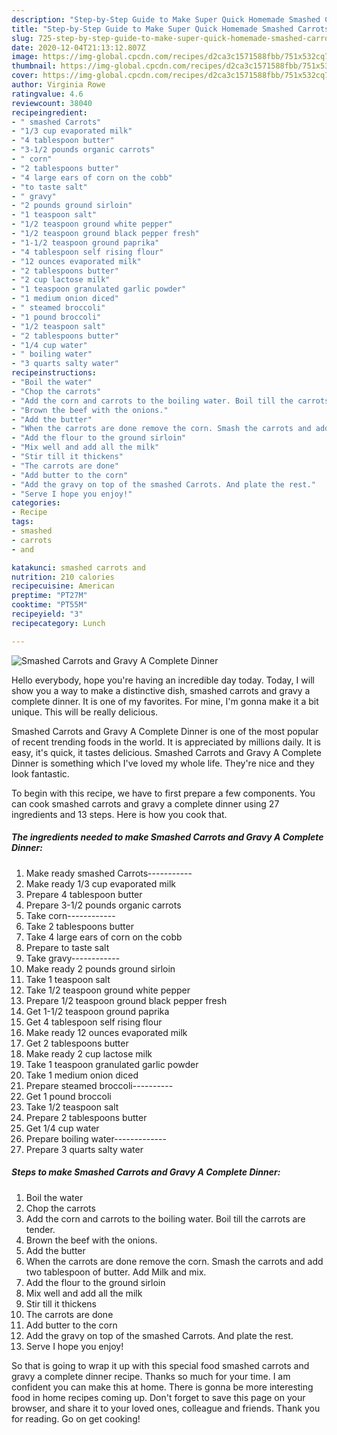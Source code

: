 ```yaml
---
description: "Step-by-Step Guide to Make Super Quick Homemade Smashed Carrots and Gravy A Complete Dinner"
title: "Step-by-Step Guide to Make Super Quick Homemade Smashed Carrots and Gravy A Complete Dinner"
slug: 725-step-by-step-guide-to-make-super-quick-homemade-smashed-carrots-and-gravy-a-complete-dinner
date: 2020-12-04T21:13:12.807Z
image: https://img-global.cpcdn.com/recipes/d2ca3c1571588fbb/751x532cq70/smashed-carrots-and-gravy-a-complete-dinner-recipe-main-photo.jpg
thumbnail: https://img-global.cpcdn.com/recipes/d2ca3c1571588fbb/751x532cq70/smashed-carrots-and-gravy-a-complete-dinner-recipe-main-photo.jpg
cover: https://img-global.cpcdn.com/recipes/d2ca3c1571588fbb/751x532cq70/smashed-carrots-and-gravy-a-complete-dinner-recipe-main-photo.jpg
author: Virginia Rowe
ratingvalue: 4.6
reviewcount: 38040
recipeingredient:
- " smashed Carrots"
- "1/3 cup evaporated milk"
- "4 tablespoon butter"
- "3-1/2 pounds organic carrots"
- " corn"
- "2 tablespoons butter"
- "4 large ears of corn on the cobb"
- "to taste salt"
- " gravy"
- "2 pounds ground sirloin"
- "1 teaspoon salt"
- "1/2 teaspoon ground white pepper"
- "1/2 teaspoon ground black pepper fresh"
- "1-1/2 teaspoon ground paprika"
- "4 tablespoon self rising flour"
- "12 ounces evaporated milk"
- "2 tablespoons butter"
- "2 cup lactose milk"
- "1 teaspoon granulated garlic powder"
- "1 medium onion diced"
- " steamed broccoli"
- "1 pound broccoli"
- "1/2 teaspoon salt"
- "2 tablespoons butter"
- "1/4 cup water"
- " boiling water"
- "3 quarts salty water"
recipeinstructions:
- "Boil the water"
- "Chop the carrots"
- "Add the corn and carrots to the boiling water. Boil till the carrots are tender."
- "Brown the beef with the onions."
- "Add the butter"
- "When the carrots are done remove the corn. Smash the carrots and add two tablespoon of butter. Add Milk and mix."
- "Add the flour to the ground sirloin"
- "Mix well and add all the milk"
- "Stir till it thickens"
- "The carrots are done"
- "Add butter to the corn"
- "Add the gravy on top of the smashed Carrots. And plate the rest."
- "Serve I hope you enjoy!"
categories:
- Recipe
tags:
- smashed
- carrots
- and

katakunci: smashed carrots and 
nutrition: 210 calories
recipecuisine: American
preptime: "PT27M"
cooktime: "PT55M"
recipeyield: "3"
recipecategory: Lunch

---
```



![Smashed Carrots and Gravy A Complete Dinner](https://img-global.cpcdn.com/recipes/d2ca3c1571588fbb/751x532cq70/smashed-carrots-and-gravy-a-complete-dinner-recipe-main-photo.jpg)

Hello everybody, hope you're having an incredible day today. Today, I will show you a way to make a distinctive dish, smashed carrots and gravy a complete dinner. It is one of my favorites. For mine, I'm gonna make it a bit unique. This will be really delicious.

Smashed Carrots and Gravy A Complete Dinner is one of the most popular of recent trending foods in the world. It is appreciated by millions daily. It is easy, it's quick, it tastes delicious. Smashed Carrots and Gravy A Complete Dinner is something which I've loved my whole life. They're nice and they look fantastic.




To begin with this recipe, we have to first prepare a few components. You can cook smashed carrots and gravy a complete dinner using 27 ingredients and 13 steps. Here is how you cook that.

<!--inarticleads1-->

##### The ingredients needed to make Smashed Carrots and Gravy A Complete Dinner:

1. Make ready  smashed Carrots-----------
1. Make ready 1/3 cup evaporated milk
1. Prepare 4 tablespoon butter
1. Prepare 3-1/2 pounds organic carrots
1. Take  corn------------
1. Take 2 tablespoons butter
1. Take 4 large ears of corn on the cobb
1. Prepare to taste salt
1. Take  gravy------------
1. Make ready 2 pounds ground sirloin
1. Take 1 teaspoon salt
1. Take 1/2 teaspoon ground white pepper
1. Prepare 1/2 teaspoon ground black pepper fresh
1. Get 1-1/2 teaspoon ground paprika
1. Get 4 tablespoon self rising flour
1. Make ready 12 ounces evaporated milk
1. Get 2 tablespoons butter
1. Make ready 2 cup lactose milk
1. Take 1 teaspoon granulated garlic powder
1. Take 1 medium onion diced
1. Prepare  steamed broccoli----------
1. Get 1 pound broccoli
1. Take 1/2 teaspoon salt
1. Prepare 2 tablespoons butter
1. Get 1/4 cup water
1. Prepare  boiling water-------------
1. Prepare 3 quarts salty water




<!--inarticleads2-->

##### Steps to make Smashed Carrots and Gravy A Complete Dinner:

1. Boil the water
1. Chop the carrots
1. Add the corn and carrots to the boiling water. Boil till the carrots are tender.
1. Brown the beef with the onions.
1. Add the butter
1. When the carrots are done remove the corn. Smash the carrots and add two tablespoon of butter. Add Milk and mix.
1. Add the flour to the ground sirloin
1. Mix well and add all the milk
1. Stir till it thickens
1. The carrots are done
1. Add butter to the corn
1. Add the gravy on top of the smashed Carrots. And plate the rest.
1. Serve I hope you enjoy!




So that is going to wrap it up with this special food smashed carrots and gravy a complete dinner recipe. Thanks so much for your time. I am confident you can make this at home. There is gonna be more interesting food in home recipes coming up. Don't forget to save this page on your browser, and share it to your loved ones, colleague and friends. Thank you for reading. Go on get cooking!
